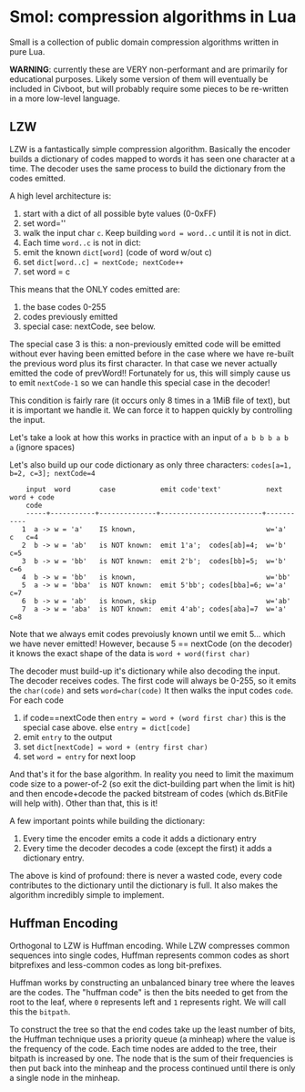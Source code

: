 # Smol: compression algorithms in Lua
Small is a collection of public domain compression algorithms written in pure
Lua.

**WARNING**: currently these are VERY non-performant and are primarily for
educational purposes. Likely some version of them will eventually be included in
Civboot, but will probably require some pieces to be re-written in a more
low-level language.

## LZW

LZW is a fantastically simple compression algorithm. Basically the encoder
builds a dictionary of codes mapped to words it has seen one character at a
time. The decoder uses the same process to build the dictionary from the codes
emitted.

A high level architecture is:
1. start with a dict of all possible byte values (0-0xFF)
2. set word=''
3. walk the input char `c`. Keep building `word = word..c` until it is not in dict.
4. Each time `word..c` is not in dict:
  1. emit the known `dict[word]` (code of word w/out c)
  2. set `dict[word..c] = nextCode; nextCode++`
  2. set word = c

This means that the ONLY codes emitted are:
1. the base codes 0-255
2. codes previously emitted
3. special case: nextCode, see below.

The special case 3 is this: a non-previously emitted code will be emitted
without ever having been emitted before in the case where we have re-built the
previous word plus its first character. In that case we never actually emitted
the code of prevWord!! Fortunately for us, this will simply cause us to emit
`nextCode-1` so we can handle this special case in the decoder!

This condition is fairly rare (it occurs only 8 times in a 1MiB file of text),
but it is important we handle it. We can force it to happen quickly by
controlling the input.

Let's take a look at how this works in practice with an input of
`a b b b a b a` (ignore spaces)

Let's also build up our code dictionary as only three characters:
`codes[a=1, b=2, c=3]; nextCode=4`

```
    input  word       case           emit code'text'           next word + code
    code
    -----+-----------+--------------+-------------------------+-----------
   1  a -> w = 'a'    IS known,                                w='a'  c   c=4
   2  b -> w = 'ab'   is NOT known:  emit 1'a';  codes[ab]=4;  w='b'      c=5
   3  b -> w = 'bb'   is NOT known:  emit 2'b';  codes[bb]=5;  w='b'      c=6
   4  b -> w = 'bb'   is known,                                w='bb'
   5  a -> w = 'bba'  is NOT known:  emit 5'bb'; codes[bba]=6; w='a'      c=7
   6  b -> w = 'ab'   is known, skip                           w='ab'
   7  a -> w = 'aba'  is NOT known:  emit 4'ab'; codes[aba]=7  w='a'      c=8
```

Note that we always emit codes prevoiusly known until we emit 5...  which
we have never emitted! However, because 5 == nextCode (on the decoder) it
knows the exact shape of the data is `word + word(first char)`

The decoder must build-up it's dictionary while also decoding the input.
The decoder receives codes. The first code will always be 0-255, so it
emits the `char(code)` and sets `word=char(code)` It then walks the
input codes `code`. For each code
  1. if code==nextCode then `entry = word + (word first char)`
        this is the special case above.
     else `entry = dict[code]`
  2. emit `entry` to the output
  3. set `dict[nextCode] = word + (entry first char)`
  4. set `word = entry` for next loop

And that's it for the base algorithm. In reality you need to limit the maximum
code size to a power-of-2 (so exit the dict-building part when the limit is
hit) and then encode+decode the packed bitstream of codes (which ds.BitFile
will help with). Other than that, this is it!

A few important points while building the dictionary:
1. Every time the encoder emits a code it adds a dictionary entry
1. Every time the decoder decodes a code (except the first) it adds a dictionary
   entry.

The above is kind of profound: there is never a wasted code, every code
contributes to the dictionary until the dictionary is full. It also makes the
algorithm incredibly simple to implement.

## Huffman Encoding
Orthogonal to LZW is Huffman encoding. While LZW compresses common sequences
into single codes, Huffman represents common codes as short bitprefixes and
less-common codes as long bit-prefixes.

Huffman works by constructing an unbalanced binary tree where the leaves are
the codes. The "huffman code" is then the bits needed to get from the root
to the leaf, where `0` represents left and `1` represents right. We will call
this the `bitpath`.

To construct the tree so that the end codes take up the least number of bits,
the Huffman technique uses a priority queue (a minheap) where the value is the
frequency of the code. Each time nodes are added to the tree, their bitpath
is increased by one. The node that is the sum of their frequencies is then
put back into the minheap and the process continued until there is only
a single node in the minheap.


